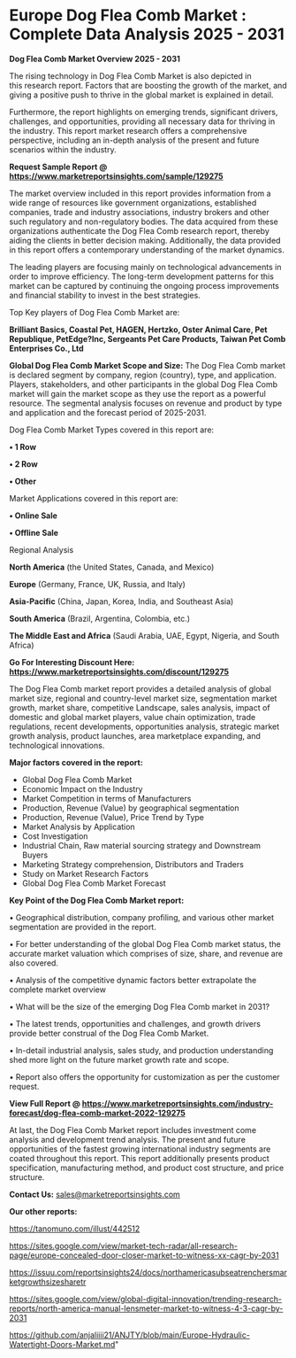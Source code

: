 # Europe Dog Flea Comb Market : Complete Data Analysis 2025 - 2031

<Strong> Dog Flea Comb Market Overview 2025 - 2031</strong>

The rising technology in Dog Flea Comb Market is also depicted in this research report. Factors that are boosting the growth of the market, and giving a positive push to thrive in the global market is explained in detail.

Furthermore, the report highlights on emerging trends, significant drivers, challenges, and opportunities, providing all necessary data for thriving in the industry. This report market research offers a comprehensive perspective, including an in-depth analysis of the present and future scenarios within the industry.

<strong>Request Sample Report @ <a href=https://www.marketreportsinsights.com/sample/129275>https://www.marketreportsinsights.com/sample/129275</a></strong>

The market overview included in this report provides information from a wide range of resources like government organizations, established companies, trade and industry associations, industry brokers and other such regulatory and non-regulatory bodies. The data acquired from these organizations authenticate the Dog Flea Comb research report, thereby aiding the clients in better decision making. Additionally, the data provided in this report offers a contemporary understanding of the market dynamics.

The leading players are focusing mainly on technological advancements in order to improve efficiency. The long-term development patterns for this market can be captured by continuing the ongoing process improvements and financial stability to invest in the best strategies.

Top Key players of Dog Flea Comb Market are:

<strong>Brilliant Basics, Coastal Pet, HAGEN, Hertzko, Oster Animal Care, Pet Republique, PetEdge?Inc, Sergeants Pet Care Products, Taiwan Pet Comb Enterprises Co., Ltd</strong>

<strong><b>Global Dog Flea Comb Market Scope and Size:</b></strong>
The Dog Flea Comb market is declared segment by company, region (country), type, and application. Players, stakeholders, and other participants in the global Dog Flea Comb market will gain the market scope as they use the report as a powerful resource. The segmental analysis focuses on revenue and product by type and application and the forecast period of 2025-2031.

Dog Flea Comb Market Types covered in this report are:

<strong>• 1 Row

• 2 Row

• Other</strong>

Market Applications covered in this report are:

<strong>• Online Sale

• Offline Sale</strong> 

Regional Analysis

<strong>North America</strong> (the United States, Canada, and Mexico)

<strong>Europe</strong> (Germany, France, UK, Russia, and Italy)

<strong>Asia-Pacific</strong> (China, Japan, Korea, India, and Southeast Asia)

<strong>South America</strong> (Brazil, Argentina, Colombia, etc.)

<strong>The Middle East and Africa</strong> (Saudi Arabia, UAE, Egypt, Nigeria, and South Africa)

<strong>Go For Interesting Discount Here: <a href=https://www.marketreportsinsights.com/discount/129275>https://www.marketreportsinsights.com/discount/129275</a></strong>

The Dog Flea Comb market report provides a detailed analysis of global market size, regional and country-level market size, segmentation market growth, market share, competitive Landscape, sales analysis, impact of domestic and global market players, value chain optimization, trade regulations, recent developments, opportunities analysis, strategic market growth analysis, product launches, area marketplace expanding, and technological innovations.

<strong><b>Major factors covered in the report:</b></strong>
<ul>
  <li>Global Dog Flea Comb Market </li>
  <li>Economic Impact on the Industry</li>
  <li>Market Competition in terms of Manufacturers</li>
  <li>Production, Revenue (Value) by geographical segmentation</li>
  <li>Production, Revenue (Value), Price Trend by Type</li>
  <li>Market Analysis by Application</li>
  <li>Cost Investigation</li>
  <li>Industrial Chain, Raw material sourcing strategy and Downstream Buyers</li>
  <li>Marketing Strategy comprehension, Distributors and Traders</li>
  <li>Study on Market Research Factors</li>
  <li>Global Dog Flea Comb Market Forecast</li>
</ul>

<strong><b>Key Point of the Dog Flea Comb Market report:</b></strong>

• Geographical distribution, company profiling, and various other market segmentation are provided in the report.

• For better understanding of the global Dog Flea Comb market status, the accurate market valuation which comprises of size, share, and revenue are also covered.

• Analysis of the competitive dynamic factors better extrapolate the complete market overview

• What will be the size of the emerging Dog Flea Comb market in 2031?

• The latest trends, opportunities and challenges, and growth drivers provide better construal of the Dog Flea Comb Market.

• In-detail industrial analysis, sales study, and production understanding shed more light on the future market growth rate and scope.

• Report also offers the opportunity for customization as per the customer request.

<strong><b>View Full Report @ <a href=https://www.marketreportsinsights.com/industry-forecast/dog-flea-comb-market-2022-129275>https://www.marketreportsinsights.com/industry-forecast/dog-flea-comb-market-2022-129275</a></b></strong>


At last, the Dog Flea Comb Market report includes investment come analysis and development trend analysis. The present and future opportunities of the fastest growing international industry segments are coated throughout this report. This report additionally presents product specification, manufacturing method, and product cost structure, and price structure.

<strong>Contact Us:</strong>
sales@marketreportsinsights.com

<strong>Our other reports:</strong>

<a href=https://tanomuno.com/illust/442512>https://tanomuno.com/illust/442512</a>

<a href=https://sites.google.com/view/market-tech-radar/all-research-page/europe-concealed-door-closer-market-to-witness-xx-cagr-by-2031>https://sites.google.com/view/market-tech-radar/all-research-page/europe-concealed-door-closer-market-to-witness-xx-cagr-by-2031</a>

<a href=https://issuu.com/reportsinsights24/docs/northamericasubseatrenchersmarketgrowthsizesharetr>https://issuu.com/reportsinsights24/docs/northamericasubseatrenchersmarketgrowthsizesharetr</a>

<a href=https://sites.google.com/view/global-digital-innovation/trending-research-reports/north-america-manual-lensmeter-market-to-witness-4-3-cagr-by-2031>https://sites.google.com/view/global-digital-innovation/trending-research-reports/north-america-manual-lensmeter-market-to-witness-4-3-cagr-by-2031</a>

<a href=https://github.com/anjaliiii21/ANJTY/blob/main/Europe-Hydraulic-Watertight-Doors-Market.md>https://github.com/anjaliiii21/ANJTY/blob/main/Europe-Hydraulic-Watertight-Doors-Market.md</a>"
